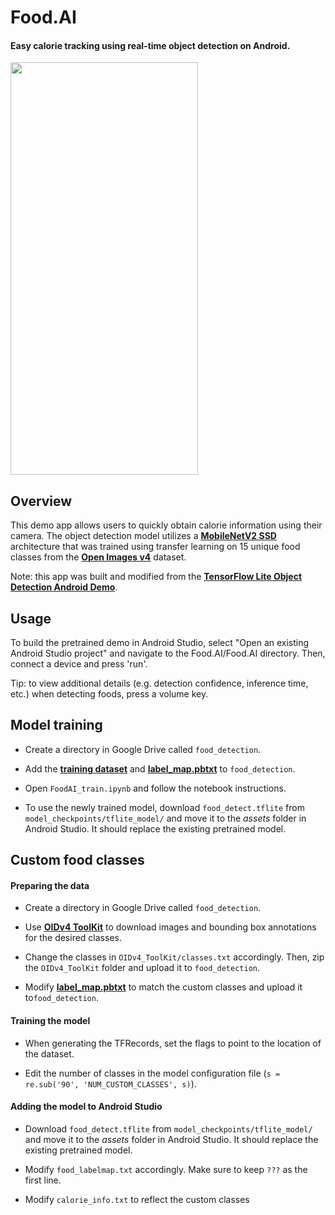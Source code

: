 # Food.AI
#### Easy calorie tracking using real-time object detection on Android.

<img src="Food.AI_demo.gif" width="300" height="660"/>

## Overview
This demo app allows users to quickly obtain calorie information using their camera. The object detection model utilizes a **[MobileNetV2 SSD](https://github.com/tensorflow/models/tree/master/research/object_detection)** architecture that was trained using transfer learning on 15 unique food classes from the **[Open Images v4](https://storage.googleapis.com/openimages/web/factsfigures_v4.html)** dataset.

Note: this app was built and modified from the **[TensorFlow Lite Object Detection Android Demo](https://github.com/tensorflow/examples/tree/d0046f3f18c66634395819a50ea6bda65f8bd0ac/lite/examples/object_detection/android)**.


## Usage
To build the pretrained demo in Android Studio, select "Open an existing Android Studio project" and navigate to the Food.AI/Food.AI directory. Then, connect a device and press 'run'. 

Tip: to view additional details (e.g. detection confidence, inference time, etc.) when detecting foods, press a volume key.


## Model training
* Create a directory in Google Drive called `food_detection`.

* Add the **[training dataset](https://drive.google.com/file/d/11WC6XPp4kHGN1vEzl_ZRnFla99pxIs33/view?usp=sharing)** and **[label_map.pbtxt](https://github.com/jonathanyin12/Food.AI/blob/master/label_map.pbtxt)** to `food_detection`.

* Open `FoodAI_train.ipynb` and follow the notebook instructions.

* To use the newly trained model, download `food_detect.tflite` from `model_checkpoints/tflite_model/` and move it to the _assets_ folder in Android Studio. It should replace the existing pretrained model.

## Custom food classes
#### Preparing the data
* Create a directory in Google Drive called `food_detection`.

* Use **[OIDv4 ToolKit](https://github.com/EscVM/OIDv4_ToolKit)** to download images and bounding box annotations for the desired classes.

* Change the classes in `OIDv4_ToolKit/classes.txt` accordingly. Then, zip the `OIDv4_ToolKit` folder and upload it to `food_detection`.

* Modify **[label_map.pbtxt](https://github.com/jonathanyin12/Food.AI/blob/master/label_map.pbtxt)** to match the custom classes and upload it to`food_detection`.

#### Training the model
* When generating the TFRecords, set the flags to point to the location of the dataset. 

* Edit the number of classes in the model configuration file (`s = re.sub('90', 'NUM_CUSTOM_CLASSES', s)`).

#### Adding the model to Android Studio
* Download `food_detect.tflite` from `model_checkpoints/tflite_model/` and move it to the _assets_ folder in Android Studio. It should replace the existing pretrained model.

* Modify `food_labelmap.txt` accordingly. Make sure to keep `???` as the first line.

* Modify `calorie_info.txt` to reflect the custom classes









